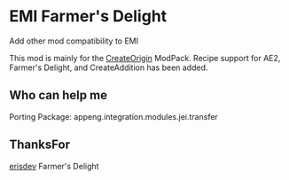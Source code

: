 # EMI Farmer's Delight

Add other mod compatibility to EMI

This mod is mainly for the [CreateOrigin](https://modrinth.com/modpack/create-origin) ModPack.
Recipe support for AE2, Farmer's Delight, and CreateAddition has been added.

## Who can help me

Porting Package: appeng.integration.modules.jei.transfer

## ThanksFor

[erisdev](https://github.com/erisdev/emigration) Farmer's Delight
